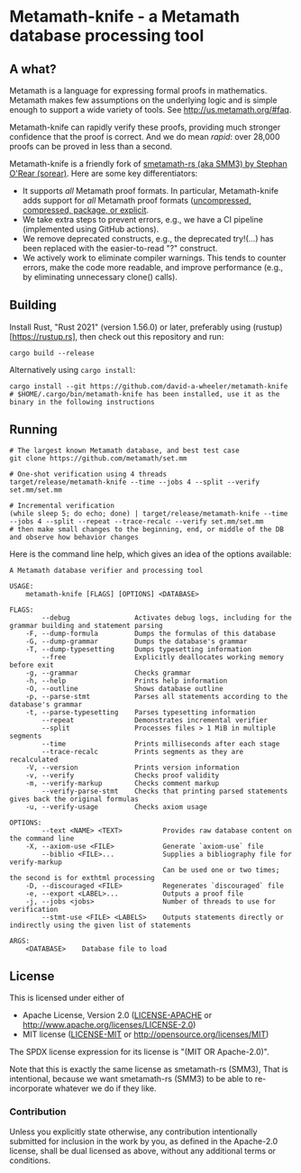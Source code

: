 # Metamath-knife - a Metamath database processing tool

## A what?

Metamath is a language for expressing formal proofs in mathematics. Metamath makes few assumptions on the underlying logic and is simple enough to support a wide variety of tools.
See http://us.metamath.org/#faq.

Metamath-knife can rapidly verify these proofs, providing much stronger confidence that the proof is correct. And we do mean *rapid*: over 28,000 proofs can be proved in less than a second.

Metamath-knife is a friendly fork of 
[smetamath-rs (aka SMM3) by Stephan O'Rear (sorear)](https://github.com/sorear/smetamath-rs). Here are some key differentiators:

* It supports *all* Metamath proof formats. In particular, Metamath-knife
  adds support for *all* Metamath proof formats
  (<a href="https://groups.google.com/g/metamath/c/xCUNA2ttHew/m/RXSNzdovBAAJ">uncompressed, compressed, package, or explicit</a>.
* We take extra steps to prevent errors, e.g., we have a CI pipeline
  (implemented using GitHub actions).
* We remove deprecated constructs, e.g., the deprecated try!(...)
  has been replaced with the easier-to-read "?" construct.
* We actively work to eliminate compiler warnings. This tends to
  counter errors, make the code more readable, and improve performance
  (e.g., by eliminating unnecessary clone() calls).

## Building

Install Rust, "Rust 2021" (version 1.56.0) or later, preferably using (rustup)[https://rustup.rs], then check out this repository and run:

    cargo build --release

Alternatively using `cargo install`:

    cargo install --git https://github.com/david-a-wheeler/metamath-knife
    # $HOME/.cargo/bin/metamath-knife has been installed, use it as the binary in the following instructions

## Running

    # The largest known Metamath database, and best test case
    git clone https://github.com/metamath/set.mm

    # One-shot verification using 4 threads
    target/release/metamath-knife --time --jobs 4 --split --verify set.mm/set.mm

    # Incremental verification
    (while sleep 5; do echo; done) | target/release/metamath-knife --time --jobs 4 --split --repeat --trace-recalc --verify set.mm/set.mm
    # then make small changes to the beginning, end, or middle of the DB and observe how behavior changes

Here is the command line help, which gives an idea of the options available:
```
A Metamath database verifier and processing tool

USAGE:
    metamath-knife [FLAGS] [OPTIONS] <DATABASE>

FLAGS:
        --debug                Activates debug logs, including for the grammar building and statement parsing
    -F, --dump-formula         Dumps the formulas of this database
    -G, --dump-grammar         Dumps the database's grammar
    -T, --dump-typesetting     Dumps typesetting information
        --free                 Explicitly deallocates working memory before exit
    -g, --grammar              Checks grammar
    -h, --help                 Prints help information
    -O, --outline              Shows database outline
    -p, --parse-stmt           Parses all statements according to the database's grammar
    -t, --parse-typesetting    Parses typesetting information
        --repeat               Demonstrates incremental verifier
        --split                Processes files > 1 MiB in multiple segments
        --time                 Prints milliseconds after each stage
        --trace-recalc         Prints segments as they are recalculated
    -V, --version              Prints version information
    -v, --verify               Checks proof validity
    -m, --verify-markup        Checks comment markup
        --verify-parse-stmt    Checks that printing parsed statements gives back the original formulas
    -u, --verify-usage         Checks axiom usage

OPTIONS:
        --text <NAME> <TEXT>          Provides raw database content on the command line
    -X, --axiom-use <FILE>            Generate `axiom-use` file
        --biblio <FILE>...            Supplies a bibliography file for verify-markup
                                      Can be used one or two times; the second is for exthtml processing
    -D, --discouraged <FILE>          Regenerates `discouraged` file
    -e, --export <LABEL>...           Outputs a proof file
    -j, --jobs <jobs>                 Number of threads to use for verification
        --stmt-use <FILE> <LABELS>    Outputs statements directly or indirectly using the given list of statements

ARGS:
    <DATABASE>    Database file to load
```

## License

This is licensed under either of

 * Apache License, Version 2.0 ([LICENSE-APACHE](LICENSE-APACHE) or http://www.apache.org/licenses/LICENSE-2.0)
 * MIT license ([LICENSE-MIT](LICENSE-MIT) or http://opensource.org/licenses/MIT)

The SPDX license expression for its license is "(MIT OR Apache-2.0)".

Note that this is exactly the same license as smetamath-rs (SMM3),
That is intentional, because we want smetamath-rs (SMM3) to be able to
re-incorporate whatever we do if they like.

### Contribution

Unless you explicitly state otherwise, any contribution intentionally submitted
for inclusion in the work by you, as defined in the Apache-2.0 license, shall be dual licensed as above, without any additional terms or conditions.
